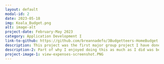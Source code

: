 ```yaml
---
layout: default
modal-id: 2
date: 2023-05-18
img: Koala_Budget.png
alt: image-alt
project-date: February-May 2023
category: Application Development I
link-to-github: https://github.com/breannadefo/3Budgetteers-HomeBudget
description: This project was the first major group project I have done in computer science. We were tasked to create a budget app using C# and WPF that built off code provided by the teacher. I completed this project with two of my classmates, and it was an enjoyable experience.The app itself is a budget. Using a database, you can keep track of all your spendings and earnings by adding, modifying, and deleting expenses. Everything you have entered into the database is then displayed on the screen.There are a lot of features and smaller details in the app, ranging from being able to remember previous databases that have been used to being able to add new categories of expenses. One of these features that I worked on and am quite proud of is the export functionality.As you'll see below, when viewing all the expenses, there is an export button near the top right of the screen. When pressing this, it creates a csv file of all the expenses that are displayed, including any filters that are applied.
description-2: Part of why I enjoyed doing this as much as I did was because it made the project feel complete to me. Considering when the app was first started, we had to read and write to xml files to access the data, it felt like we had made it full circle to be able to allow the user a chance to get the data in a format other than in the database.
project-image-1: view-expenses-screenshot.PNG
---
```

